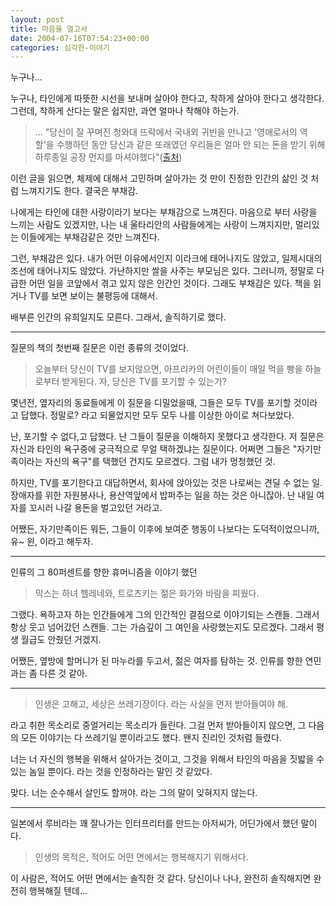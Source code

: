 ```yaml
---
layout: post
title: 마음을 열고서
date: 2004-07-16T07:54:23+00:00
categories: 심각한-이야기
---
```

누구나...

누구나, 타인에게 따뜻한 시선을 보내며 살아야 한다고, 착하게 살아야 한다고 생각한다. 그런데, 착하게 산다는 말은 쉽지만, 과연 얼마나 착해야 하는가.

<blockquote>... "당신이 잘 꾸며진 청와대 뜨락에서 국내외 귀빈을 만나고 '영애로서의 역할'을 수행하던 동안 당신과 같은 또래였던 우리들은 얼마 안 되는 돈을 받기 위해 하루종일 공장 먼지를 마셔야했다"(<a href="http://www.jabo.co.kr/sub_read.html?uid=6601" target="bb">출처</a>)</blockquote>

이런 글을 읽으면, 체제에 대해서 고민하며 살아가는 것 만이 진정한 인간의 삶인 것 처럼 느껴지기도 한다. 결국은 부채감.

나에게는 타인에 대한 사랑이라기 보다는 부채감으로 느껴진다. 마음으로 부터 사랑을 느끼는 사람도 있겠지만, 나는 내 울타리안의 사람들에게는 사랑이 느껴지지만, 멀리있는 이들에게는 부채감같은 것만 느껴진다.

그런, 부채감은 있다. 내가 어떤 이유에서인지 이라크에 태어나지도 않았고, 일제시대의 조선에 태어나지도 않았다. 가난하지만 쌀을 사주는 부모님은 있다. 그러니까, 정말로 다급한 어떤 일을 코앞에서 겪고 있지 않은 인간인 것이다. 그래도 부채감은 있다. 책을 읽거나 TV를 보면 보이는 불평등에 대해서.

배부른 인간의 유희일지도 모른다. 그래서, 솔직하기로 했다.

<hr />

질문의 책의 첫번째 질문은 이런 종류의 것이었다.

<blockquote>오늘부터 당신이 TV를 보지않으면, 아프리카의 어린이들이 매일 먹을 빵을 하늘로부터 받게된다. 자, 당신은 TV를 포기할 수 있는가?</blockquote>

몇년전, 옆자리의 동료들에게 이 질문을 디밀었을때, 그들은 모두 TV를 포기할 것이라고 답했다. 정말로? 라고 되물었지만 모두 모두 나를 이상한 아이로 쳐다보았다.

난, 포기할 수 없다,고 답했다. 난 그들이 질문을 이해하지 못했다고 생각한다. 저 질문은 자신과 타인의 욕구중에 궁극적으로 무얼 택하겠냐는 질문이다. 어쩌면 그들은 "자기만족이라는 자신의 욕구"를 택했던 건지도 모르겠다. 그럼 내가 멍청했던 것.

하지만, TV를 포기한다고 대답하면서, 회사에 앉아있는 것은 나로써는 견딜 수 없는 일. 장애자를 위한 자원봉사나, 용산역앞에서 밥퍼주는 일을 하는 것은 아니잖아. 난 내일 여자를 꼬시러 나갈 용돈을 벌고있던 거라고.

어쨌든, 자기만족이든 뭐든, 그들이 이후에 보여준 행동이 나보다는 도덕적이었으니까, 유~ 윈, 이라고 해두자.

<hr />

인류의 그 80퍼센트를 향한 휴머니즘을 이야기 했던

<blockquote>막스는 하녀 헬레네와, 트로츠키는 젊은 화가와 바람을 피웠다.</blockquote>

그랬다. 욕하고자 하는 인간들에게 그의 인간적인 결점으로 이야기되는 스캔들. 그래서 항상 웃고 넘어갔던 스캔들. 그는 가슴깊이 그 여인을 사랑했는지도 모르겠다. 그래서 평생 월급도 안줬던 거겠지.

어쨌든, 옆방에 할머니가 된 마누라를 두고서, 젊은 여자를 탐하는 것. 인류를 향한 연민과는 좀 다른 것 같아.

<hr />

<blockquote>인생은 고해고, 세상은 쓰레기장이다. 라는 사실을 먼저 받아들여야 해.</blockquote>

라고 취한 목소리로 중얼거리는 목소리가 들린다. 그걸 먼저 받아들이지 않으면, 그 다음의 모든 이야기는 다 쓰레기일 뿐이라고도 했다. 왠지 진리인 것처럼 들렸다.

너는 너 자신의 행복을 위해서 살아가는 것이고, 그것을 위해서 타인의 마음을 짓밟을 수 있는 놈일 뿐이다. 라는 것을 인정하라는 말인 것 같았다.

맞다. 너는 순수해서 살인도 할꺼야. 라는 그의 말이 잊혀지지 않는다.

<hr />

일본에서 루비라는 꽤 잘나가는 인터프리터를 만드는 아저씨가, 어딘가에서 했던 말이다.

<blockquote>인생의 목적은, 적어도 어떤 면에서는 행복해지기 위해서다.</blockquote>

이 사람은, 적어도 어떤 면에서는 솔직한 것 같다. 당신이나 나나, 완전히 솔직해지면 완전히 행복해질 텐데...
